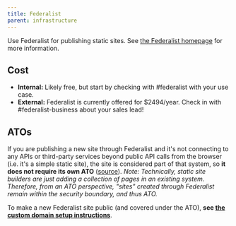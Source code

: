 ```yaml
---
title: Federalist
parent: infrastructure
---
```


Use Federalist for publishing static sites. See [the Federalist homepage](https://federalist.18f.gov) for more information.

## Cost

* **Internal:** Likely free, but start by checking with #federalist with your use case.
* **External:** Federalist is currently offered for $2494/year. Check in with #federalist-business about your sales lead!

## ATOs

If you are publishing a new site through Federalist and it's not connecting to any APIs or third-party services beyond public API calls from the browser (i.e. it's a simple static site), the site is considered part of that system, so **it does not require its own ATO** ([source](https://github.com/18F/before-you-ship/issues/95#issuecomment-174011747)). *Note: Technically, static site builders are just adding a collection of pages in an existing system. Therefore, from an ATO perspective, "sites" created through Federalist remain within the security boundary, and thus ATO.*

To make a new Federalist site public (and covered under the ATO), **see [the custom domain setup instructions](https://federalist-docs.18f.gov/pages/how-federalist-works/custom-urls/#technical-steps-to-set-up-a-new-site)**.
